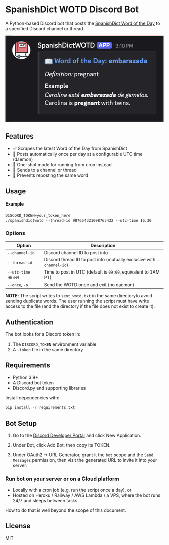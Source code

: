 # SpanishDict WOTD Discord Bot

A Python-based Discord bot that posts the [SpanishDict Word of the Day](https://www.spanishdict.com/wordoftheday) to a specified Discord channel or thread.

![](./SpanishDictWOTD_example.png)

## Features

- ✅ Scrapes the latest Word of the Day from SpanishDict
- 📆 Posts automatically once per day at a configurable UTC time (daemon)
- 🧪 One-shot mode for running from cron instead
- 💬 Sends to a channel or thread
- 🔁 Prevents reposting the same word 


## Usage

#### Example

```
DISCORD_TOKEN=your_token_here 
./spanishdictwotd --thread-id 987654321098765432 --utc-time 16:30
```

### Options

| Option                | Description                                                              |
|-----------------------|--------------------------------------------------------------------------|
| `--channel-id`        | Discord channel ID to post into                                          |
| `--thread-id`         | Discord thread ID to post into (mutually exclusive with `--channel-id`)  |
| `--utc-time HH:MM`    | Time to post in UTC (default is `09:00`, equivalent to 1AM PT)           |
| `--once`, `-o`        | Send the WOTD once and exit (no daemon)                                              |

**NOTE**: The script writes to `sent_wotd.txt` in the same directoryto avoid sending duplicate words. The user running the script must have write access to the file (and the directory if the file does not exist to create it). 


## Authentication

The bot looks for a Discord token in:

1.	The `DISCORD_TOKEN` environment variable
1.	A `.token` file in the same directory

## Requirements

- Python 3.9+
- A Discord bot token
- Discord.py and supporting libraries

Install dependencies with:

```bash
pip install -r requirements.txt
```

## Bot Setup

1.	Go to the [Discord Developer Portal](https://discord.com/developers/applications) and click New Application.

2.	Under Bot, click Add Bot, then copy its TOKEN.

3.	Under OAuth2 → URL Generator, grant it the `bot` scope and the `Send Messages` permission, then visit the generated URL to invite it into your server.  

### Run bot on your server or on a Cloud platform
* Locally with a cron job (e.g. run the script once a day), or
* Hosted on Heroku / Railway / AWS Lambda / a VPS, where the bot runs 24/7 and sleeps between tasks.

How to do that is well beyond the scope of this document.


## License

MIT

